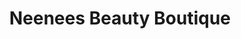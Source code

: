 ---
title: "Neenees Beauty Boutique"
url: /charlottesville/neenees-beauty-boutique/
shop: beauty
---
